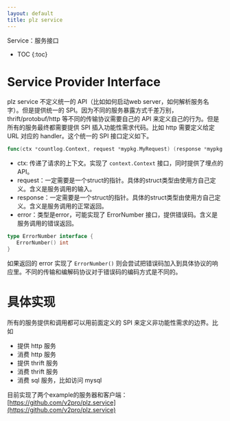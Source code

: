 ```yaml
---
layout: default
title: plz service
---
```


Service：服务接口

* TOC
{:toc}

# Service Provider Interface

plz service 不定义统一的 API（比如如何启动web server，如何解析服务名字）。但是提供统一的 SPI。因为不同的服务暴露方式千差万别，thrift/protobuf/http 等不同的传输协议需要自己的 API 来定义自己的行为。但是所有的服务最终都需要提供 SPI 插入功能性需求代码。比如 http 需要定义给定 URL 对应的 handler。这个统一的 SPI 接口定义如下。

```go
func(ctx *countlog.Context, request *mypkg.MyRequest) (response *mypkg.MyResponse, err error)
```

* ctx: 传递了请求的上下文。实现了 `context.Context` 接口，同时提供了埋点的 API。
* request：一定需要是一个struct的指针。具体的struct类型由使用方自己定义。含义是服务调用的输入。
* response：一定需要是一个struct的指针。具体的struct类型由使用方自己定义。含义是服务调用的正常返回。
* error：类型是error，可能实现了 ErrorNumber 接口，提供错误码。含义是服务调用的错误返回。

```go
type ErrorNumber interface {
   ErrorNumber() int
}
```

如果返回的 error 实现了 `ErrorNumber()` 则会尝试把错误码加入到具体协议的响应里。不同的传输和编解码协议对于错误码的编码方式是不同的。

# 具体实现

所有的服务提供和调用都可以用前面定义的 SPI 来定义非功能性需求的边界。比如

* 提供 http 服务
* 消费 http 服务
* 提供 thrift 服务
* 消费 thrift 服务
* 消费 sql 服务，比如访问 mysql

目前实现了两个example的服务器和客户端：[https://github.com/v2pro/plz.service](https://github.com/v2pro/plz.service)
